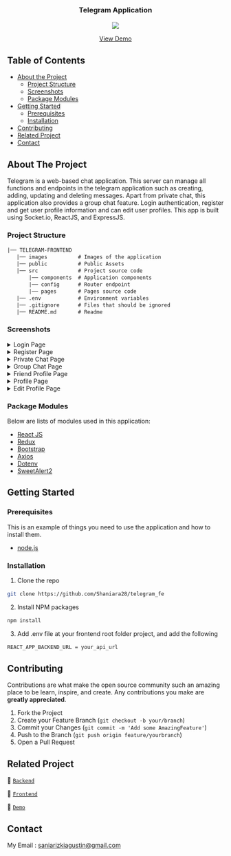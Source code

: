 <br />
<p align="center">

  <h3 align="center">Telegram Application</h3>
  <p align="center">
    <image align="center" width="100" src='/images/telegram.jpg' />
  </p>
  <p align="center">
    <a href="https://telegram-fe-indol.vercel.app/">View Demo</a>
  </p>
</p>

<!-- TABLE OF CONTENTS -->

## Table of Contents

- [About the Project](#about-the-project)
  - [Project Structure](#project-structure)
  - [Screenshots](#screenshots)
  - [Package Modules](#package-modules)
- [Getting Started](#getting-started)
  - [Prerequisites](#prerequisites)
  - [Installation](#installation)
- [Contributing](#contributing)
- [Related Project](#related-project)
- [Contact](#contact)

<!-- ABOUT THE PROJECT -->

## About The Project

Telegram is a web-based chat application. This server can manage all functions and endpoints in the telegram application such as creating, adding, updating and deleting messages. Apart from private chat, this application also provides a group chat feature. Login authentication, register and get user profile information and can edit user profiles. This app is built using Socket.io, ReactJS, and ExpressJS.

### Project Structure

```
|── TELEGRAM-FRONTEND
   |── images          # Images of the application
   |── public          # Public Assets
   |── src             # Project source code
       |── components  # Application components
       |── config      # Router endpoint
       |── pages       # Pages source code
   |── .env            # Environment variables
   |── .gitignore      # Files that should be ignored
   |── README.md       # Readme
```

### Screenshots

<details>
  <summary>
    Login Page
  </summary>
<img src="./screenshot/login.PNG" alt="login page" />
</details>

<details>
  <summary>
    Register Page
  </summary>
<img src="./screenshot/register.PNG" alt="register page" />
</details>

<details>
  <summary>
    Private Chat Page
  </summary>
<img src="./screenshot/private_chat.PNG" alt="private chat page" />
</details>

<details>
  <summary>
    Group Chat Page
  </summary>
<img src="./screenshot/group_chat.PNG" alt="group chat page" />
</details>

<details>
  <summary>
    Friend Profile Page
  </summary>
<img src="./screenshot/friend_profile.PNG" alt="friend profile page" />
</details>

<details>
  <summary>
    Profile Page
  </summary>
<img src="./screenshot/profile.PNG" alt="profile page" />
</details>

<details>
  <summary>
    Edit Profile Page
  </summary>
<img src="./screenshot/edit_profile.PNG" alt="edit profile page" />
</details>

### Package Modules

Below are lists of modules used in this application:

- [React JS](https://reactjs.org/)
- [Redux](https://redux.js.org/)
- [Bootstrap](https://getbootstrap.com/)
- [Axios](https://axios-http.com/)
- [Dotenv](https://www.npmjs.com/package/dotenv)
- [SweetAlert2](https://sweetalert2.github.io/)

<!-- GETTING STARTED -->

## Getting Started

### Prerequisites

This is an example of things you need to use the application and how to install them.

- [node.js](https://nodejs.org/en/download/)

### Installation

1. Clone the repo

```sh
git clone https://github.com/Shaniara28/telegram_fe
```

2. Install NPM packages

```sh
npm install
```

3. Add .env file at your frontend root folder project, and add the following

```sh
REACT_APP_BACKEND_URL = your_api_url

```

<!-- CONTRIBUTING -->

## Contributing

Contributions are what make the open source community such an amazing place to be learn, inspire, and create. Any contributions you make are **greatly appreciated**.

1. Fork the Project
2. Create your Feature Branch (`git checkout -b your/branch`)
3. Commit your Changes (`git commit -m 'Add some AmazingFeature'`)
4. Push to the Branch (`git push origin feature/yourbranch`)
5. Open a Pull Request

<!-- Related Project -->

## Related Project

:rocket: [`Backend`](https://github.com/Shaniara28/telegram_be)

:rocket: [`Frontend`](https://github.com/Shaniara28/telegram_fe)

:rocket: [`Demo`](https://telegram-fe-indol.vercel.app/)

<!-- CONTACT -->

## Contact

My Email : saniarizkiagustin@gmail.com
